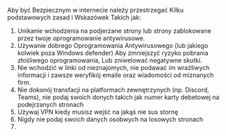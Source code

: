 Aby być Bezpiecznym w internecie należy przestrzegać Kilku podstawowych zasad i Wskazówek Takich jak:
1. Unikanie wchodzenia na podjerzane strony lub strony zablokowane przez twoje oprogramowanie antywirusowe.
2. Używanie dobrego Oprogramowania Antywirusowego (lub jakiego kolwiek poza Windows defender) Aby zmniejszyć ryzyko pobrania złośliwego oprogramowania,
Lub zniwelować negatywne skutki.
3. Nie wchodzić w linki od nieznajomych, nie podawać im wrażliwych informacji i zawsze weryfikój emaile oraz wiadomości od miznanych firm.
4. Nie dokonój transfacji na platformach zewnętrzynych (np. Discord, Teams), nie podaj swoich donych takich jak numer karty debetowej na podejrzanych stronach
5. Używaj VPN kiedy musisz wejść na jakąś nie sus stornę
6. Nigdy nie podaj swoich danych osobwych na losowych stronach
7. 
